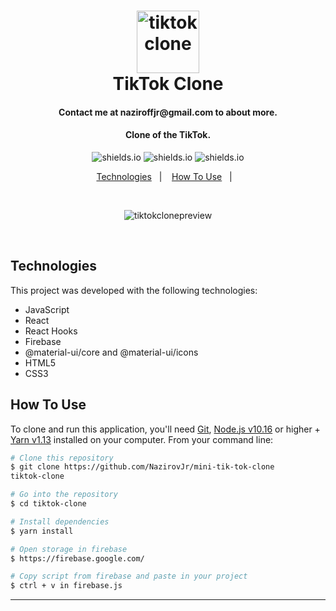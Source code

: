 <h1 align="center">
<img alt="tiktokclone" title="tiktokclone" src="https://res.cloudinary.com/matheuscastroweb/image/upload/v1588992052/tiktok-clone/tiktok_x9nihm.png" width="100px" />
    <br>
    TikTok Clone
</h1>

<h4 align="center">
Contact me at naziroffjr@gmail.com to about more.
</h4>

<h4 align="center">
Clone of the TikTok. 
</h4>

<p align="center">

  <img alt="shields.io" src="https://img.shields.io/github/repo-size/matheuscastroweb/tiktok-clone" />
  <img alt="shields.io" src="https://img.shields.io/github/issues/matheuscastroweb/tiktok-clone" />
   <img alt="shields.io" src="https://img.shields.io/github/license/matheuscastroweb/tiktok-clone" />

</p>

<p align="center">
  <a href="#technologies">Technologies</a>&nbsp;&nbsp;&nbsp;|&nbsp;&nbsp;&nbsp;
  <a href="#how-to-use">How To Use</a>&nbsp;&nbsp;&nbsp;|&nbsp;&nbsp;&nbsp;
</p>
<br>
<p align="center">
 <img alt="tiktokclonepreview" title="tiktokclonepreview" src="https://res.cloudinary.com/matheuscastroweb/image/upload/v1588994570/tiktok-clone/preview-01_sgeuca.gif" /><br>
</p>
<br>


## Technologies

This project was developed with the following technologies:

- JavaScript
- React
- React Hooks
- Firebase
- @material-ui/core and @material-ui/icons
- HTML5
- CSS3


## How To Use

To clone and run this application, you'll need [Git](https://git-scm.com), [Node.js v10.16][nodejs] or higher + [Yarn v1.13][yarn] installed on your computer. From your command line:

```bash
# Clone this repository
$ git clone https://github.com/NazirovJr/mini-tik-tok-clone
tiktok-clone

# Go into the repository
$ cd tiktok-clone

# Install dependencies
$ yarn install

# Open storage in firebase
$ https://firebase.google.com/

# Copy script from firebase and paste in your project
$ ctrl + v in firebase.js
```
---

[nodejs]: https://nodejs.org/
[yarn]: https://yarnpkg.com/

